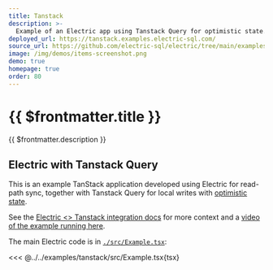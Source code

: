 ```yaml
---
title: Tanstack
description: >-
  Example of an Electric app using Tanstack Query for optimistic state.
deployed_url: https://tanstack.examples.electric-sql.com/
source_url: https://github.com/electric-sql/electric/tree/main/examples/tanstack
image: /img/demos/items-screenshot.png
demo: true
homepage: true
order: 80
---
```


# {{ $frontmatter.title }}

{{ $frontmatter.description }}

<DemoCTAs :demo="$frontmatter" />

## Electric with Tanstack Query

This is an example TanStack application developed using Electric for read-path sync, together with Tanstack Query for local writes with [optimistic state](/docs/guides/writes#optimistic-state).

See the [Electric <> Tanstack integration docs](https://electric-sql.com/docs/integrations/tanstack) for more context and a [video of the example running here](https://x.com/msfstef/status/1828763769498952173).

The main Electric code is in [`./src/Example.tsx`](https://github.com/electric-sql/electric/blog/main/examples/tanstack/src/Example.tsx):

<<< @../../examples/tanstack/src/Example.tsx{tsx}

<DemoCTAs :demo="$frontmatter" />
